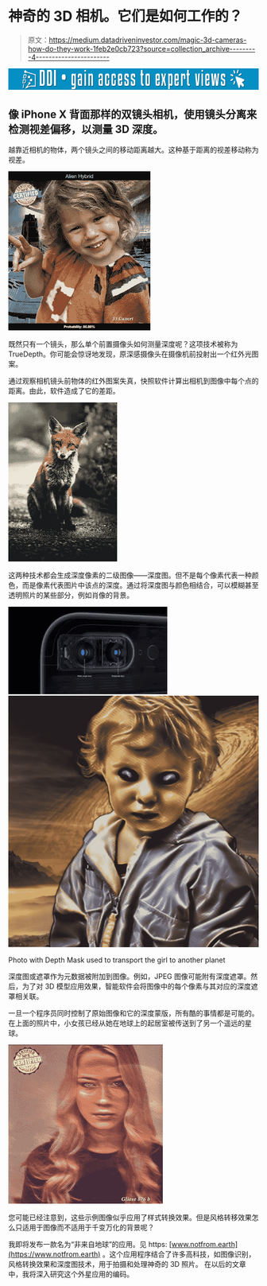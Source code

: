 # 神奇的 3D 相机。它们是如何工作的？

> 原文：<https://medium.datadriveninvestor.com/magic-3d-cameras-how-do-they-work-1feb2e0cb723?source=collection_archive---------4----------------------->

[![](img/b325b174590e8ed955cb48dbb856c17b.png)](http://www.track.datadriveninvestor.com/1B9E)

## 像 iPhone X 背面那样的双镜头相机，使用镜头分离来检测视差偏移，以测量 3D 深度。

越靠近相机的物体，两个镜头之间的移动距离越大。这种基于距离的视差移动称为视差。

![](img/0230128db3b81781f08b4c70c791fb0b.png)

既然只有一个镜头，那么单个前置摄像头如何测量深度呢？这项技术被称为 TrueDepth。你可能会惊讶地发现，原深感摄像头在摄像机前投射出一个红外光图案。

通过观察相机镜头前物体的红外图案失真，快照软件计算出相机到图像中每个点的距离。由此，软件造成了它的差距。

![](img/9325a84faba1ce58d8309a5cfaf3729c.png)

这两种技术都会生成深度像素的二级图像——深度图。但不是每个像素代表一种颜色，而是像素代表图片中该点的深度。通过将深度图与颜色相结合，可以模糊甚至透明照片的某些部分，例如肖像的背景。

![](img/b5914d661778f4a8b9ca719f9d309857.png)![](img/bd6c8427ddd72de459c7b8f8500b95de.png)

Photo with Depth Mask used to transport the girl to another planet

深度图或遮罩作为元数据被附加到图像。例如，JPEG 图像可能附有深度遮罩。然后，为了对 3D 模型应用效果，智能软件会将图像中的每个像素与其对应的深度遮罩相关联。

一旦一个程序员同时控制了原始图像和它的深度蒙版，所有酷的事情都是可能的。在上面的照片中，小女孩已经从她在地球上的起居室被传送到了另一个遥远的星球。

![](img/a9e7b87ad99eaa9b558d03735648524e.png)

您可能已经注意到，这些示例图像似乎应用了样式转换效果。但是风格转移效果怎么只适用于图像而不适用于千变万化的背景呢？

我即将发布一款名为“非来自地球”的应用。见 https: [www.notfrom.earth](https://www.notfrom.earth) 。这个应用程序结合了许多高科技，如图像识别，风格转换效果和深度图技术，用于拍摄和处理神奇的 3D 照片。
在以后的文章中，我将深入研究这个外星应用的编码。